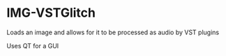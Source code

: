 # IMG-VSTGlitch
Loads an image and allows for it to be processed as audio by VST plugins

Uses QT for a GUI
